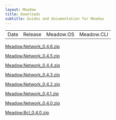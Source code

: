 ```yaml
---
layout: Meadow
title: Downloads
subtitle: Guides and documentation for Meadow
---
```


<table>
  <tbody id="releases">
    <tr>
      <td>Date</td>
      <td>Release</td>
      <td>Meadow.OS</td>
      <td>Meadow.CLI</td>
    </tr>
  </tbody>
</table>



<p><a href="https://www.wildernesslabs.co/downloads?f=/Meadow_Beta/
Meadow.Network_0.4.6.zip">Meadow.Network_0.4.6.zip</a></p>

<p><a href="https://www.wildernesslabs.co/downloads?f=/Meadow_Beta/
Meadow.Network_0.4.5.zip">Meadow.Network_0.4.5.zip</a></p>

<p><a href="https://www.wildernesslabs.co/downloads?f=/Meadow_Beta/
Meadow.Network_0.4.4.zip">Meadow.Network_0.4.4.zip</a></p>

<p><a href="https://www.wildernesslabs.co/downloads?f=/Meadow_Beta/
Meadow.Network_0.4.3.zip">Meadow.Network_0.4.3.zip</a></p>

<p><a href="https://www.wildernesslabs.co/downloads?f=/Meadow_Beta/
Meadow.Network_0.4.2.zip">Meadow.Network_0.4.2.zip</a></p>

<p><a href="https://www.wildernesslabs.co/downloads?f=/Meadow_Beta/
Meadow.Network_0.4.1.zip">Meadow.Network_0.4.1.zip</a></p>

<p><a href="https://www.wildernesslabs.co/downloads?f=/Meadow_Beta/Meadow.Network_0.4.0.zip">Meadow.Network_0.4.0.zip</a></p>


<p><a href="https://www.wildernesslabs.co/downloads?f=/Meadow_Beta/Meadow.Bcl_0.4.0.zip">Meadow.Bcl_0.4.0.zip</a></p>

<script language="javascript">
    fetch('https://www.wildernesslabs.co/api/releases')
    .then(response => response.json())
    .then(json => {
        var releases = document.getElementById('releases');
        json.forEach(function(item, index, array){
            var createdAt = moment(item.createdAt + 'Z'); // parse UTC
            var row = releases.insertRow();
            addCell(row, createdAt.format("MMM Do YYYY"));
            addCell(row, item.title);
            addCell(row, `<a href="${item.osUrl}">${item.osUrl ? item.osUrl.substring(item.osUrl.lastIndexOf('/')+1) : ''}</a>`);
            addCell(row, `<a href="${item.cliUrl}">${item.cliUrl ? item.cliUrl.substring(item.cliUrl.lastIndexOf('/')+1) : ''}</a>`);
        });
    });

    function addCell(row, inner){
        var cell = row.insertCell();
        cell.innerHTML = inner;
    }

</script>
